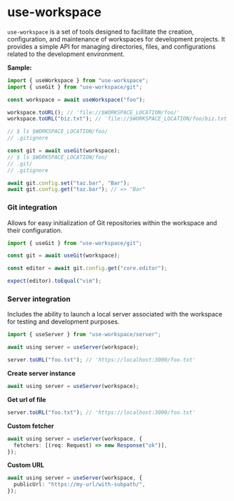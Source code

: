 # use-workspace

`use-workspace` is a set of tools designed to facilitate the creation, configuration, and maintenance of workspaces for development projects. It provides a simple API for managing directories, files, and configurations related to the development environment.

**Sample:**

```ts
import { useWorkspace } from "use-workspace";
import { useGit } from "use-workspace/git";

const workspace = await useWorkspace("foo");

workspace.toURL(); // 'file://$WORKSPACE_LOCATION/foo/'
workspace.toURL("biz.txt"); // 'file://$WORKSPACE_LOCATION/foo/biz.txt'

// $ ls $WORKSPACE_LOCATION/foo/
// .gitignore

const git = await useGit(workspace);
// $ ls $WORKSPACE_LOCATION/foo/
// .git/
// .gitignore

await git.config.set("taz.bar", "Bar");
await git.config.get("taz.bar"); // => "Bar"
```

### Git integration

Allows for easy initialization of Git repositories within the workspace and their configuration.

```ts
import { useGit } from "use-workspace/git";

const git = await useGit(workspace);

const editor = await git.config.get("core.editor");

expect(editor).toEqual("vim");
```

### Server integration

Includes the ability to launch a local server associated with the workspace for testing and development purposes.

```ts
import { useServer } from "use-workspace/server";

await using server = useServer(workspace);

server.toURL("foo.txt"); // 'https://localhost:3000/foo.txt'
```

**Create server instance**

```ts
await using server = useServer(workspace);
```

**Get url of file**

```ts
server.toURL("foo.txt"); // 'https://localhost:3000/foo.txt'
```

**Custom fetcher**

```ts
await using server = useServer(workspace, {
  fetchers: [(req: Request) => new Response("ok")],
});
```

**Custom URL**

```ts
await using server = useServer(workspace, {
  publicUrl: "https://my-url/with-subpath/",
});
```
